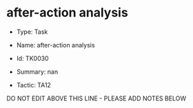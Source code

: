 # after-action analysis

* Type: Task

* Name: after-action analysis

* Id: TK0030

* Summary: nan

* Tactic: TA12

DO NOT EDIT ABOVE THIS LINE - PLEASE ADD NOTES BELOW